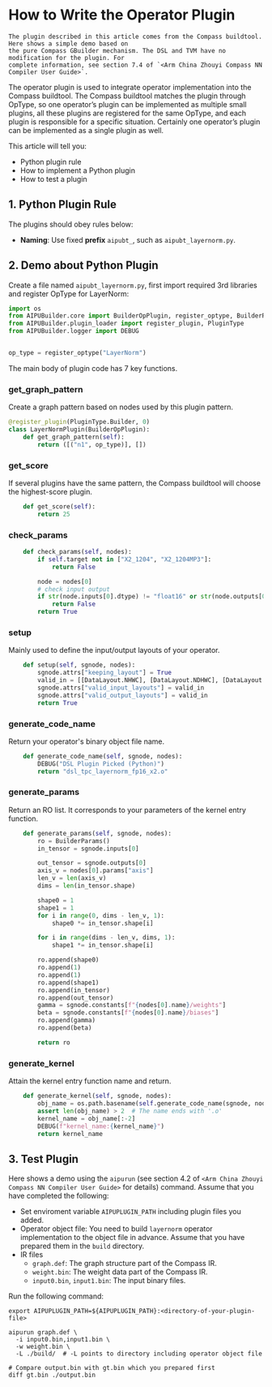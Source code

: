 <!---SPDX-License-Identifier: Apache-2.0-->
<!---Copyright (c) 2023-2024 Arm Technology (China) Co. Ltd.-->

# How to Write the Operator Plugin

```{note}
The plugin described in this article comes from the Compass buildtool. Here shows a simple demo based on
the pure Compass GBuilder mechanism. The DSL and TVM have no modification for the plugin. For
complete information, see section 7.4 of `<Arm China Zhouyi Compass NN Compiler User Guide>`.
```

The operator plugin is used to integrate operator implementation into the Compass buildtool. The Compass
buildtool matches the plugin through OpType, so one operator’s plugin can be implemented as multiple
small plugins, all these plugins are registered for the same OpType, and each plugin is responsible for a
specific situation. Certainly one operator’s plugin can be implemented as a single plugin as well.

This article will tell you:

* Python plugin rule
* How to implement a Python plugin
* How to test a plugin

## 1. Python Plugin Rule

The plugins should obey rules below:

- **Naming**: Use fixed **prefix** `aipubt_`, such as `aipubt_layernorm.py`.

## 2. Demo about Python Plugin

Create a file named `aipubt_layernorm.py`, first import required 3rd libraries and register OpType for LayerNorm:

```py
import os
from AIPUBuilder.core import BuilderOpPlugin, register_optype, BuilderParams, DataLayout
from AIPUBuilder.plugin_loader import register_plugin, PluginType
from AIPUBuilder.logger import DEBUG


op_type = register_optype("LayerNorm")
```

The main body of plugin code has 7 key functions.

### get_graph_pattern

Create a graph pattern based on nodes used by this plugin pattern.

```py
@register_plugin(PluginType.Builder, 0)
class LayerNormPlugin(BuilderOpPlugin):
    def get_graph_pattern(self):
        return ([("n1", op_type)], [])
```

### get_score

If several plugins have the same pattern, the Compass buildtool will choose the highest-score plugin.

```py
    def get_score(self):
        return 25
```

### check_params

```py
    def check_params(self, nodes):
        if self.target not in ["X2_1204", "X2_1204MP3"]:
            return False

        node = nodes[0]
        # check input output
        if str(node.inputs[0].dtype) != "float16" or str(node.outputs[0].dtype) != "float16":
            return False
        return True
```

### setup

Mainly used to define the input/output layouts of your operator.

```py
    def setup(self, sgnode, nodes):
        sgnode.attrs["keeping_layout"] = True
        valid_in = [[DataLayout.NHWC], [DataLayout.NDHWC], [DataLayout.Flat]]
        sgnode.attrs["valid_input_layouts"] = valid_in
        sgnode.attrs["valid_output_layouts"] = valid_in
        return True
```

### generate_code_name

Return your operator's binary object file name.

```py
    def generate_code_name(self, sgnode, nodes):
        DEBUG("DSL Plugin Picked (Python)")
        return "dsl_tpc_layernorm_fp16_x2.o"
```

### generate_params

Return an RO list. It corresponds to your parameters of the kernel entry function.


```py
    def generate_params(self, sgnode, nodes):
        ro = BuilderParams()
        in_tensor = sgnode.inputs[0]

        out_tensor = sgnode.outputs[0]
        axis_v = nodes[0].params["axis"]
        len_v = len(axis_v)
        dims = len(in_tensor.shape)

        shape0 = 1
        shape1 = 1
        for i in range(0, dims - len_v, 1):
            shape0 *= in_tensor.shape[i]

        for i in range(dims - len_v, dims, 1):
            shape1 *= in_tensor.shape[i]

        ro.append(shape0)
        ro.append(1)
        ro.append(1)
        ro.append(shape1)
        ro.append(in_tensor)
        ro.append(out_tensor)
        gamma = sgnode.constants[f"{nodes[0].name}/weights"]
        beta = sgnode.constants[f"{nodes[0].name}/biases"]
        ro.append(gamma)
        ro.append(beta)

        return ro
```

### generate_kernel

Attain the kernel entry function name and return.

```py
    def generate_kernel(self, sgnode, nodes):
        obj_name = os.path.basename(self.generate_code_name(sgnode, nodes))
        assert len(obj_name) > 2  # The name ends with '.o'
        kernel_name = obj_name[:-2]
        DEBUG(f"kernel_name:{kernel_name}")
        return kernel_name
```

## 3. Test Plugin

Here shows a demo using the `aipurun` (see section 4.2 of
`<Arm China Zhouyi Compass NN Compiler User Guide>` for details) command. Assume that you have completed the following:

- Set enviroment variable `AIPUPLUGIN_PATH` including plugin files you added.
- Operator object file: You need to build `layernorm` operator implementation to the object file in
  advance. Assume that you have prepared them in the `build` directory.
- IR files
  - `graph.def`: The graph structure part of the Compass IR.
  - `weight.bin`: The weight data part of the Compass IR.
  - `input0.bin`, `input1.bin`: The input binary files.

Run the following command:

```shell
export AIPUPLUGIN_PATH=${AIPUPLUGIN_PATH}:<directory-of-your-plugin-file>

aipurun graph.def \
  -i input0.bin,input1.bin \
  -w weight.bin \
  -L ./build/  # -L points to directory including operator object file

# Compare output.bin with gt.bin which you prepared first
diff gt.bin ./output.bin
```
